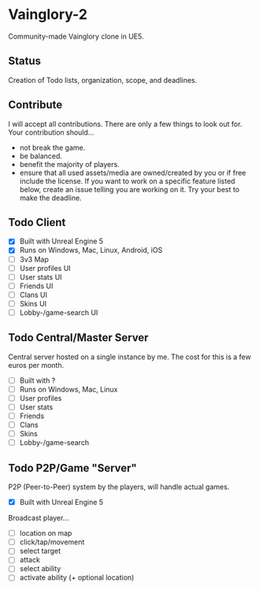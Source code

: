 # Vainglory-2
Community-made Vainglory clone in UE5.

## Status
Creation of Todo lists, organization, scope, and deadlines.

## Contribute
I will accept all contributions.
There are only a few things to look out for. Your contribution should...
- not break the game.
- be balanced.
- benefit the majority of players.
- ensure that all used assets/media are owned/created by you or if free include the license.
If you want to work on a specific feature listed below, create an issue telling you are working on it.
Try your best to make the deadline.

## Todo Client
- [x] Built with Unreal Engine 5
- [x] Runs on Windows, Mac, Linux, Android, iOS
- [ ] 3v3 Map
- [ ] User profiles UI
- [ ] User stats UI
- [ ] Friends UI
- [ ] Clans UI
- [ ] Skins UI
- [ ] Lobby-/game-search UI

## Todo Central/Master Server
Central server hosted on a single instance by me. The cost for this is a few euros per month.
- [ ] Built with ?
- [ ] Runs on Windows, Mac, Linux
- [ ] User profiles
- [ ] User stats
- [ ] Friends
- [ ] Clans
- [ ] Skins
- [ ] Lobby-/game-search
     
## Todo P2P/Game "Server"
P2P (Peer-to-Peer) system by the players, will handle actual games.
- [x] Built with Unreal Engine 5

Broadcast player...
- [ ] location on map
- [ ] click/tap/movement
- [ ] select target
- [ ] attack
- [ ] select ability
- [ ] activate ability (+ optional location)

